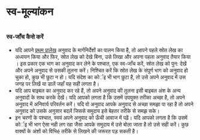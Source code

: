 # स्व-मूल्यांकन

 #

### स्व-जाँच कैसे करें

* यदि आपने [प्रथम प्रालेख](../../translate/first-draft/01.md) अनुवाद के मार्गनिर्देशों का पालन किया है, तो आपने पहले स्रोत लेख का अध्ययन किया और फिर, स्रोत लेख को देखे बिना, उसे लिखा और अपना पहला अनुवाद तैयार किया । इस प्रकार एक भाग का अनुवाद कर लेने के पश्चात, एक स्व-जाँच करें, स्रोत लेख को पुन: देखें और अपने अनुवाद से उसकी तुलना करें। निश्चित करें कि स्रोत लेख के संपूर्ण भाग को अनुवाद हो चुका हो, कुछ भी छुटा न हो। यदि संदेश का कोर्इ भी भाग छुटा है, तो उसे अपने अनुवाद में उस जगह पर लिखें या डालें जहाँ यह सही लगता है।
* यदि आप बाइबल का अनुवाद कर रहे हैं, तो अपने अनुवाद की तुलना इसी बाइबल अंश के अन्य अनुवादों के साथ करके देखें। यदि आपको लगता है कि उसमें उपयुक्त तरीका अच्छा है, तो अपने अनुवाद में अनिवार्य परिवर्तन करें। यदि वो अनुवाद आपके अनुवाद से अच्छा समझा पा रहा है तो अपने अनुवाद को उसके अनुसार बदलें जिससे समुदाय इसे बेहतर तरीके से समझ सके। 
* इन चरणों के पश्चात, स्वयं अपने अनुवाद को ऊँची आवाज में पढ़ें। यदि आपको लगता है कि उसमें कोर्इ भी भाग ऐसा नही लग रहा जैसा आपके समुदाय में उसे बोला जाता है तो उसे सही करें। कुछ वाक्यों के अंशों को विभिé तरीके से लिखने की जरूरत पड़ सकती है।

